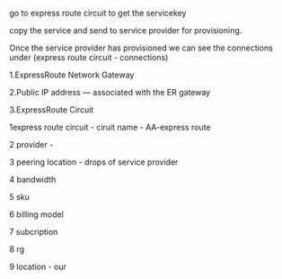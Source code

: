 

go to express route circuit to get the servicekey

copy the service and send to service provider for provisioning.

Once the service provider has provisioned we can see the connections under (express route circuit - connections)


1.ExpressRoute Network Gateway

2.Public IP address — associated with the ER gateway

3.ExpressRoute Circuit



1express route circuit - ciruit name - AA-express route

2 provider - 

3 peering location - drops of service provider

4 bandwidth

5 sku

6 billing model

7 subcription

8 rg

9 location - our

